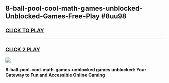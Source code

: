 
## 8-ball-pool-cool-math-games-unblocked-Unblocked-Games-Free-Play #8uu98
<h3>
<a href="https://us.freeplayer.one?title=8-ball-pool-cool-math-games-unblocked&ref=9M">CLICK TO PLAY</a></h3>
<hr>

<h3>
<a href="https://us.freeplayer.one?title=8-ball-pool-cool-math-games-unblocked&ref=9M">CLICK 2 PLAY</a>
  
</h3>

<a href="https://us.freeplayer.one?title=8-ball-pool-cool-math-games-unblocked&ref=9M"><img src="https://clearcache.store/games.png"></a>


**8-ball-pool-cool-math-games-unblocked games unblocked: Your Gateway to Fun and Accessible Online Gaming**

